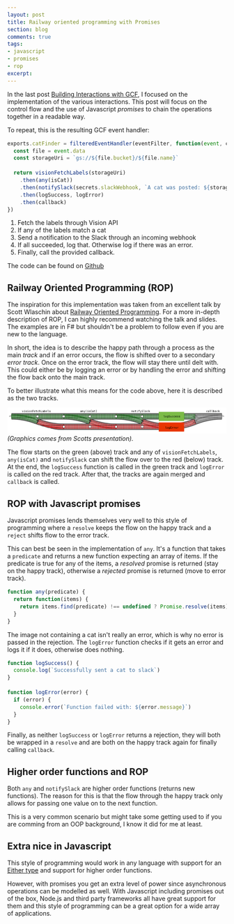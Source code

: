 ```yaml
---
layout: post
title: Railway oriented programming with Promises
section: blog
comments: true
tags:
- javascript
- promises
- rop
excerpt:
---
```


In the last post [Building Interactions with GCF](/blog/building-interactions-with-gcf), I focused on the implementation of the various interactions. This post will focus on the control flow and the use of Javascript _promises_ to chain the operations together in a readable way.

To repeat, this is the resulting GCF event handler:

```javascript
exports.catFinder = filteredEventHandler(eventFilter, function(event, callback) {
  const file = event.data
  const storageUri = `gs://${file.bucket}/${file.name}`

  return visionFetchLabels(storageUri)
    .then(any(isCat))
    .then(notifySlack(secrets.slackWebhook, `A cat was posted: ${storageUri}`))
    .then(logSuccess, logError)
    .then(callback)
})
```

1. Fetch the labels through Vision API
2. If any of the labels match a cat
3. Send a notification to the Slack through an incoming webhook
4. If all succeeded, log that. Otherwise log if there was an error.
5. Finally, call the provided callback.

The code can be found on [Github](https://github.com/mhallendal/cat-finder)

## Railway Oriented Programming (ROP)
The inspiration for this implementation was taken from an excellent talk by Scott Wlaschin about [Railway Oriented Programming](http://fsharpforfunandprofit.com/rop/). For a more in-depth description of ROP, I can highly recommend watching the talk and slides. The examples are in F# but shouldn't be a problem to follow even if you are new to the language.

In short, the idea is to describe the happy path through a process as the main _track_ and if an error occurs, the flow is shifted over to a secondary _error track_. Once on the error track, the flow will stay there until delt with. This could either be by logging an error or by handling the error and shifting the flow back onto the main track.

To better illustrate what this means for the code above, here it is described as the two tracks.

![Resulting App](/images/posts/rop-catfinder.png)
_(Graphics comes from Scotts presentation)._

The flow starts on the green (above) track and any of `visionFetchLabels`, `any(isCat)` and `notifySlack` can shift the flow over to the red (below) track. At the end, the `logSuccess` function is called in the green track and `logError` is called on the red track. After that, the tracks are again merged and `callback` is called.

## ROP with Javascript promises
Javascript promises lends themselves very well to this style of programming where a `resolve` keeps the flow on the happy track and a `reject` shifts flow to the error track.

This can best be seen in the implementation of `any`. It's a function that takes a `predicate` and returns a new function expecting an array of items. If the predicate is true for any of the items, a _resolved_ promise is returned (stay on the happy track), otherwise a _rejected_ promise is returned (move to error track).

```javascript
function any(predicate) {
  return function(items) {
    return items.find(predicate) !== undefined ? Promise.resolve(items) : Promise.reject()
  }
}
```

The image not containing a cat isn't really an error, which is why no error is passed in the rejection. The `logError` function checks if it gets an error and logs it if it does, otherwise does nothing.

```javascript
function logSuccess() {
  console.log(`Successfully sent a cat to slack`)
}

function logError(error) {
  if (error) {
    console.error(`Function failed with: ${error.message}`)
  }
}
```

Finally, as neither `logSuccess` or `logError` returns a rejection, they will both be wrapped in a `resolve` and are both on the happy track again for finally calling `callback`.

## Higher order functions and ROP
Both `any` and `notifySlack` are higher order functions (returns new functions). The reason for this is that the flow through the happy track only allows for passing one value on to the next function.

This is a very common scenario but might take some getting used to if you are comming from an OOP background, I know it did for me at least.

## Extra nice in Javascript
This style of programming would work in any language with support for an [Either type](https://www.schoolofhaskell.com/school/starting-with-haskell/basics-of-haskell/10_Error_Handling#the-either-monad) and support for higher order functions.

However, with promises you get an extra level of power since asynchronous operations can be modelled as well. With Javascript including promises out of the box, Node.js and third party frameworks all have great support for them and this style of programming can be a great option for a wide array of applications.
